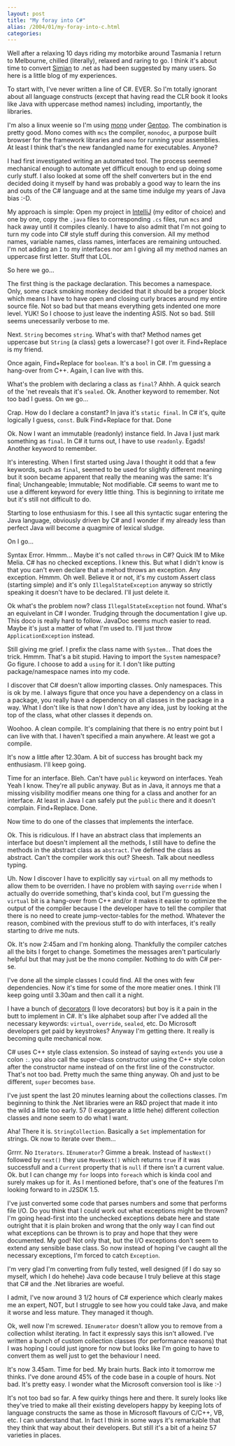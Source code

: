 ```yaml
---
layout: post
title: "My foray into C#"
alias: /2004/01/my-foray-into-c.html
categories:
---
```

Well after a relaxing 10 days riding my motorbike around Tasmania I return to Melbourne, chilled (literally), relaxed and raring to go. I think it's about time to convert [Simian](/simian) to .net as had been suggested by many users. So here is a little blog of my experiences.

To start with, I've never written a line of C#. EVER. So I'm totally ignorant about all language constructs (except that having read the CLR book it looks like Java with uppercase method names) including, importantly, the libraries.

I'm also a linux weenie so I'm using [mono](http://www.go-mono.org) under [Gentoo](http://www.gentoo.org). The combination is pretty good. Mono comes with `mcs` the compiler, `monodoc`, a purpose built browser for the framework libraries and `mono` for running your assemblies. At least I think that's the new fandangled name for executables. Anyone?

I had first investigated writing an automated tool. The process seemed mechanical enough to automate yet difficult enough to end up doing some curly stuff. I also looked at some off the shelf converters but in the end decided doing it myself by hand was probably a good way to learn the ins and outs of the C# language and at the same time indulge my years of Java bias :-D.

My approach is simple: Open my project in [IntelliJ](http://www.intellij.com) (my editor of choice) and one by one, copy the `.java` files to corresponding `.cs` files, run `mcs` and hack away until it compiles cleanly. I have to also admit that I'm not going to turn my code into C# style stuff during this conversion. All my method names, variable names, class names, interfaces are remaining untouched. I'm not adding an `I` to my interfaces nor am I giving all my method names an uppercase first letter. Stuff that LOL.

So here we go...

The first thing is the package declaration. This becomes a namespace. Only, some crack smoking monkey decided that it should be a proper block which means I have to have open and closing curly braces around my entire source file. Not so bad but that means everything gets indented one more level. YUK! So I choose to just leave the indenting ASIS. Not so bad. Still seems unecessarily verbose to me.

Next. `String` becomes `string`. What's with that? Method names get uppercase but `String` (a class) gets a lowercase? I got over it. Find+Replace is my friend.

Once again, Find+Replace for `boolean`. It's a `bool` in C#. I'm guessing a hang-over from C++. Again, I can live with this.

What's the problem with declaring a class as `final`? Ahhh. A quick search of the 'net reveals that it's `sealed`. Ok. Another keyword to remember. Not too bad I guess. On we go...

Crap. How do I declare a constant? In java it's `static final`. In C# it's, quite logically I guess, `const`. Bulk Find+Replace for that. Done

Ok. Now I want an immutable (readonly) instance field. In Java I just mark something as `final`. In C# it turns out, I have to use `readonly`. Egads! Another keyword to remember.

It's interesting. When I first started using Java I thought it odd that a few keywords, such as `final`, seemed to be used for slightly different meaning but it soon became apparent that really the meaning was the same: It's final; Unchangeable; Immutable; Not modifiable. C# seems to want me to use a different keyword for every little thing. This is beginning to irritate me but it's still not difficult to do.

Starting to lose enthusiasm for this. I see all this syntactic sugar entering the Java language, obviously driven by C# and I wonder if my already less than perfect Java will become a quagmire of lexical sludge.

On I go...

Syntax Error. Hmmm... Maybe it's not called `throws` in C#? Quick IM to Mike Melia. C# has no checked exceptions. I knew this. But what I didn't know is that you can't even declare that a mehod throws an exception. Any exception. Hmmm. Oh well. Believe it or not, it's my custom Assert class (starting simple) and it's only `IllegalStateException` anyway so strictly speaking it doesn't have to be declared. I'll just delete it.

Ok what's the problem now? class `IllegalStateException` not found. What's an equivelant in C# I wonder. Trudging through the documentation I give up. This doco is really hard to follow. JavaDoc seems much easier to read. Maybe it's just a matter of what I'm used to. I'll just throw `ApplicationException` instead.

Still giving me grief. I prefix the class name with `System.`. That does the trick. Hmmm. That's a bit stupid. Having to import the `System` namespace? Go figure. I choose to add a `using` for it. I don't like putting package/namespace names into my code.

I discover that C# doesn't allow importing classes. Only namespaces. This is ok by me. I always figure that once you have a dependency on a class in a package, you really have a dependency on all classes in the package in a way. What I don't like is that now I don't have any idea, just by looking at the top of the class, what other classes it depends on.

Woohoo. A clean compile. It's complaining that there is no entry point but I can live with that. I haven't specified a main anywhere. At least we got a compile.

It's now a little after 12.30am. A bit of success has brought back my enthusiasm. I'll keep going.

Time for an interface. Bleh. Can't have `public` keyword on interfaces. Yeah Yeah I know. They're all public anyway. But as in Java, it annoys me that a missing visibility modifier means one thing for a class and another for an interface. At least in Java I can safely put the `public` there and it doesn't complain. Find+Replace. Done.

Now time to do one of the classes that implements the interface.

Ok. This is ridiculous. If I have an abstract class that implements an interface but doesn't implement all the methods, I still have to define the methods in the abstract class as `abstract`. I've defined the class as abstract. Can't the compiler work this out? Sheesh. Talk about needless typing.

Uh. Now I discover I have to explicitly say `virtual` on all my methods to allow them to be overriden. I have no problem with saying `override` when I actually do override something, that's kinda cool, but I'm guessing the `virtual` bit is a hang-over from C++ and/or it makes it easier to optimize the output of the compiler because I the developer have to tell the compiler that there is no need to create jump-vector-tables for the method. Whatever the reason, combined with the previous stuff to do with interfaces, it's really starting to drive me nuts.

Ok. It's now 2:45am and I'm honking along. Thankfully the compiler catches all the bits I forget to change. Sometimes the messages aren't particularly helpful but that may just be the mono compiler. Nothing to do with C# per-se.

I've done all the simple classes I could find. All the ones with few dependencies. Now it's time for some of the more meatier ones. I think I'll keep going until 3.30am and then call it a night.

I have a bunch of [decorators](http://www.exciton.cs.rice.edu/JavaResources/DesignPatterns/DecoratorPattern.htm) (I love decorators) but boy is it a pain in the butt to implement in C#. It's like alphabet soup after I've added all the necessary keywords: `virtual`, `override`, `sealed`, etc. Do Microsoft developers get paid by keystrokes? Anyway I'm getting there. It really is becoming quite mechanical now.

C# uses C++ style class extension. So instead of saying `extends` you use a colon `:`. you also call the super-class constructor using the C++ style colon after the constructor name instead of on the first line of the constructor. That's not too bad. Pretty much the same thing anyway. Oh and just to be different, `super` becomes `base`.

I've just spent the last 20 minutes learning about the collections classes. I'm beginning to think the .Net libraries were an R&D project that made it into the wild a little too early. 57 (I exaggerate a little hehe) different collection classes and none seem to do what I want.

Aha! There it is. `StringCollection`. Basically a `Set` implementation for strings. Ok now to iterate over them...

Grrrr. No `Iterators`. `IEnumerator`? Gimme a break. Instead of `hasNext()` followed by `next()` they use `MoveNext()` which returns `true` if it was successfull and a `Current` property that is `null` if there isn't a current value. Ok. but I can change my `for` loops into `foreach` which is kinda cool and surely makes up for it. As I mentioned before, that's one of the features I'm looking forward to in J2SDK 1.5.

I've just converted some code that parses numbers and some that performs file I/O. Do you think that I could work out what exceptions might be thrown? I'm going head-first into the unchecked exceptions debate here and state outright that it is plain broken and wrong that the only way I can find out what exceptions can be thrown is to pray and hope that they were documented. My god! Not only that, but the I/O exceptions don't seem to extend any sensible base class. So now instead of hoping I've caught all the necessary exceptions, I'm forced to catch `Exception`.

I'm very glad I'm converting from fully tested, well designed (if I do say so myself, which I do hehehe) Java code because I truly believe at this stage that C# and the .Net libraries are woeful.

I admit, I've now around 3 1/2 hours of C# experience which clearly makes me an expert, NOT, but I struggle to see how you could take Java, and make it worse and less mature. They managed it though.

Ok, well now I'm screwed. `IEnumerator` doesn't allow you to remove from a collection whilst iterating. In fact it expressly says this isn't allowed. I've written a bunch of custom collection classes (for performance reasons) that I was hoping I could just ignore for now but looks like I'm going to have to convert them as well just to get the behaviour I need.

It's now 3.45am. Time for bed. My brain hurts. Back into it tomorrow me thinks. I've done around 45% of the code base in a couple of hours. Not bad. It's pretty easy. I wonder what the Microsoft conversion tool is like :-)

It's not too bad so far. A few quirky things here and there. It surely looks like they've tried to make all their existing developers happy by keeping lots of language constructs the same as those in Microsoft flavours of C/C++, VB, etc. I can understand that. In fact I think in some ways it's remarkable that they think that way about their developers. But still it's a bit of a heinz 57 varieties in places.
